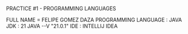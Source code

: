 PRACTICE #1  - PROGRAMMING LANGUAGES

FULL NAME = FELIPE GOMEZ DAZA
PROGRAMMING LANGUAGE : JAVA
JDK : 21 JAVA --V "21.0.1"
IDE : INTELLIJ IDEA
